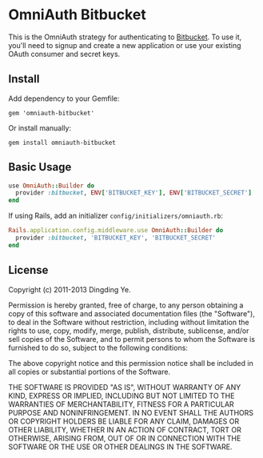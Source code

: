 # OmniAuth Bitbucket

This is the OmniAuth strategy for authenticating to [Bitbucket](https://bitbucket.org). 
To use it, you'll need to signup and create a new application or use your 
existing OAuth consumer and secret keys.

## Install

Add dependency to your Gemfile:

```
gem 'omniauth-bitbucket'
```

Or install manually:

```
gem install omniauth-bitbucket
```

## Basic Usage

```ruby
use OmniAuth::Builder do
  provider :bitbucket, ENV['BITBUCKET_KEY'], ENV['BITBUCKET_SECRET']
end
```

If using Rails, add an initializer `config/initializers/omniauth.rb`:

```ruby
Rails.application.config.middleware.use OmniAuth::Builder do
  provider :bitbucket, 'BITBUCKET_KEY', 'BITBUCKET_SECRET'
end
```

## License

Copyright (c) 2011-2013 Dingding Ye.

Permission is hereby granted, free of charge, to any person obtaining a copy of
this software and associated documentation files (the "Software"), to deal in
the Software without restriction, including without limitation the rights to
use, copy, modify, merge, publish, distribute, sublicense, and/or sell copies of
the Software, and to permit persons to whom the Software is furnished to do so,
subject to the following conditions:

The above copyright notice and this permission notice shall be included in all
copies or substantial portions of the Software.

THE SOFTWARE IS PROVIDED "AS IS", WITHOUT WARRANTY OF ANY KIND, EXPRESS OR
IMPLIED, INCLUDING BUT NOT LIMITED TO THE WARRANTIES OF MERCHANTABILITY, FITNESS
FOR A PARTICULAR PURPOSE AND NONINFRINGEMENT. IN NO EVENT SHALL THE AUTHORS OR
COPYRIGHT HOLDERS BE LIABLE FOR ANY CLAIM, DAMAGES OR OTHER LIABILITY, WHETHER
IN AN ACTION OF CONTRACT, TORT OR OTHERWISE, ARISING FROM, OUT OF OR IN
CONNECTION WITH THE SOFTWARE OR THE USE OR OTHER DEALINGS IN THE SOFTWARE.
